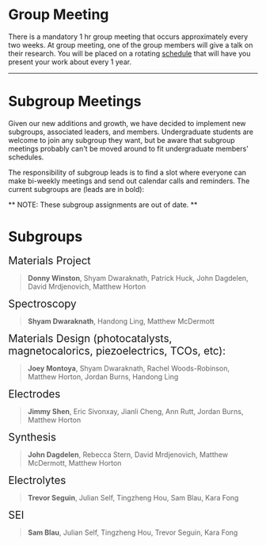 # Group Meeting <a name="group"></a>
There is a mandatory 1 hr group meeting that occurs approximately every two weeks. At group meeting, one of the group members will give a talk on their research. You will be placed on a rotating [schedule](https://sites.google.com/a/lbl.gov/perssongroup/group-meeting) that will have you present your work about every 1 year.

---

# Subgroup Meetings <a name="sub"></a>
Given our new additions and growth, we have decided to implement new subgroups, associated leaders, and members. Undergraduate students are welcome to join any subgroup they want, but be aware that subgroup meetings probably can't be moved around to fit undergraduate members' schedules.

The responsibility of subgroup leads is to find a slot where everyone can make bi-weekly meetings and send out calendar calls and reminders. The current subgroups are (leads are in bold):

** NOTE: These subgroup assignments are out of date. **

# Subgroups <a name="sgs"></a>

<span style="font-size:1.5em;">Materials Project</span>
> **Donny Winston**, Shyam Dwaraknath, Patrick Huck, John Dagdelen, David Mrdjenovich, Matthew Horton

<span style="font-size:1.5em;">Spectroscopy</span>
> **Shyam Dwaraknath**, Handong Ling, Matthew McDermott

<span style="font-size:1.5em;">Materials Design (photocatalysts, magnetocalorics, piezoelectrics, TCOs, etc):</span>
> **Joey Montoya**, Shyam Dwaraknath, Rachel Woods-Robinson, Matthew Horton, Jordan Burns, Handong Ling

<span style="font-size:1.5em;">Electrodes</span>
> **Jimmy Shen**, Eric Sivonxay, Jianli Cheng, Ann Rutt, Jordan Burns, Matthew Horton

<span style="font-size:1.5em;">Synthesis</span>
> **John Dagdelen**, Rebecca Stern, David Mrdjenovich, Matthew McDermott, Matthew Horton

<span style="font-size:1.5em;">Electrolytes</span>
> **Trevor Seguin**, Julian Self, Tingzheng Hou, Sam Blau, Kara Fong

<span style="font-size:1.5em;">SEI</span>
> **Sam Blau**, Julian Self, Tingzheng Hou, Trevor Seguin, Kara Fong
